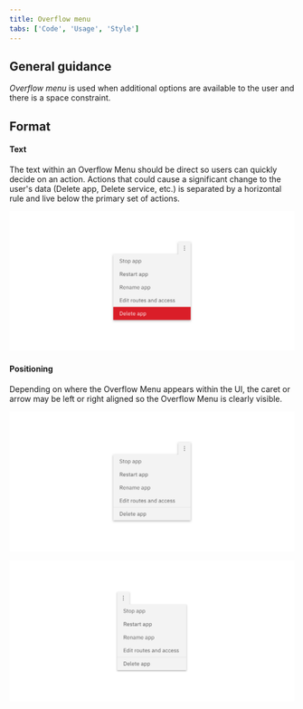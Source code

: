 ```yaml
---
title: Overflow menu
tabs: ['Code', 'Usage', 'Style']
---
```


## General guidance


_Overflow menu_ is used when additional options are available to the user and there is a space constraint.


## Format

#### Text

The text within an Overflow Menu should be direct so users can quickly decide on an action. Actions that could cause a significant change to the user's data (Delete app, Delete service, etc.) is separated by a horizontal rule and live below the primary set of actions.

<image-component cols="8">

![An overflow menu with a significant action](images/overflow-menu-usage-1.png)

</image-component>

#### Positioning

Depending on where the Overflow Menu appears within the UI, the caret or arrow may be left or right aligned so the Overflow Menu is clearly visible.

<image-component cols="8" caption="Right-aligned Overflow Menu">

![Overflow menu right aligned](images/overflow-menu-usage-2.png)

</image-component>

<image-component cols="8" caption="Left-aligned Overflow Menu">

![overflow menu left aligned](images/overflow-menu-usage-3.png)

</image-component>